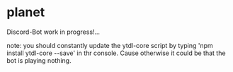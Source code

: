# planet
Discord-Bot
work in progress!...

note: you should constantly update the ytdl-core script by typing 'npm install ytdl-core --save' in thr console. Cause otherwise it could be that the bot is playing nothing.
